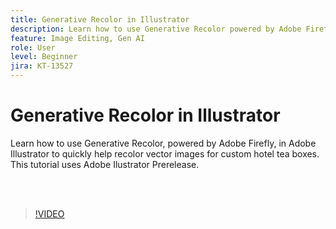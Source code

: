 ```yaml
---
title: Generative Recolor in Illustrator
description: Learn how to use Generative Recolor powered by Adobe Firefly
feature: Image Editing, Gen AI
role: User
level: Beginner
jira: KT-13527
---
```

# Generative Recolor in Illustrator

Learn how to use Generative Recolor, powered by Adobe Firefly, in Adobe Illustrator to quickly help recolor vector images for custom hotel tea boxes. This tutorial uses Adobe Ilustrator Prerelease.

<br>&nbsp;

>[!VIDEO](https://video.tv.adobe.com/v/3420872?quality=12&learn=on&hidetitle=true)
